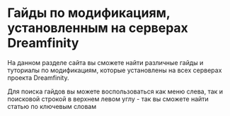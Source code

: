 # Гайды по модификациям, установленным на серверах Dreamfinity

На данном разделе сайта вы сможете найти различные гайды и туториалы по модификациям, которые установлены 
на всех серверах проекта Dreamfinity. 

Для поиска гайдов вы можете воспользоваться как меню слева, так и поисковой строкой в верхнем левом углу - так вы 
сможете найти статью по ключевым словам